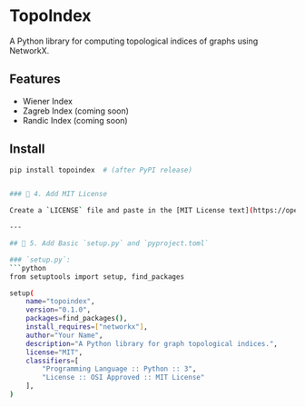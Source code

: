 # TopoIndex

A Python library for computing topological indices of graphs using NetworkX.

## Features

- Wiener Index
- Zagreb Index (coming soon)
- Randic Index (coming soon)

## Install

```bash
pip install topoindex  # (after PyPI release)


### 🔖 4. Add MIT License

Create a `LICENSE` file and paste in the [MIT License text](https://opensource.org/licenses/MIT).

---

## 🔧 5. Add Basic `setup.py` and `pyproject.toml`

### `setup.py`:
```python
from setuptools import setup, find_packages

setup(
    name="topoindex",
    version="0.1.0",
    packages=find_packages(),
    install_requires=["networkx"],
    author="Your Name",
    description="A Python library for graph topological indices.",
    license="MIT",
    classifiers=[
        "Programming Language :: Python :: 3",
        "License :: OSI Approved :: MIT License"
    ],
)

